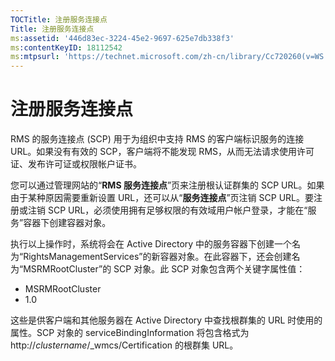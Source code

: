 ```yaml
---
TOCTitle: 注册服务连接点
Title: 注册服务连接点
ms:assetid: '446d83ec-3224-45e2-9697-625e7db338f3'
ms:contentKeyID: 18112542
ms:mtpsurl: 'https://technet.microsoft.com/zh-cn/library/Cc720260(v=WS.10)'
---
```


注册服务连接点
==============

RMS 的服务连接点 (SCP) 用于为组织中支持 RMS 的客户端标识服务的连接 URL。如果没有有效的 SCP，客户端将不能发现 RMS，从而无法请求使用许可证、发布许可证或权限帐户证书。

您可以通过管理网站的“**RMS 服务连接点**”页来注册根认证群集的 SCP URL。如果由于某种原因需要重新设置 URL，还可以从“**服务连接点**”页注销 SCP URL。要注册或注销 SCP URL，必须使用拥有足够权限的有效域用户帐户登录，才能在“服务”容器下创建容器对象。

执行以上操作时，系统将会在 Active Directory 中的服务容器下创建一个名为“RightsManagementServices”的新容器对象。在此容器下，还会创建名为“MSRMRootCluster”的 SCP 对象。此 SCP 对象包含两个关键字属性值：

-   MSRMRootCluster
-   1.0

这些是供客户端和其他服务器在 Active Directory 中查找根群集的 URL 时使用的属性。SCP 对象的 serviceBindingInformation 将包含格式为 http://*clustername*/\_wmcs/Certification 的根群集 URL。
